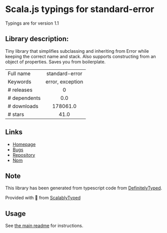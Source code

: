 
# Scala.js typings for standard-error

Typings are for version 1.1

## Library description:
Tiny library that simplifies subclassing and inheriting from Error while keeping the correct name and stack. Also supports constructing from an object of properties. Saves you from boilerplate.

|                    |                 |
| ------------------ | :-------------: |
| Full name          | standard-error |
| Keywords           | error, exception |
| # releases         | 0 |
| # dependents       | 0.0 |
| # downloads        | 178061.0 |
| # stars            | 41.0 |

## Links
- [Homepage](https://github.com/moll/js-standard-error)
- [Bugs](https://github.com/moll/js-standard-error/issues)
- [Repository](https://github.com/moll/js-standard-error)
- [Npm](https://www.npmjs.com/package/standard-error)
    


## Note
This library has been generated from typescript code from [DefinitelyTyped](https://definitelytyped.org).

Provided with :purple_heart: from [ScalablyTyped](https://github.com/oyvindberg/ScalablyTyped)

## Usage
See [the main readme](../../readme.md) for instructions.


